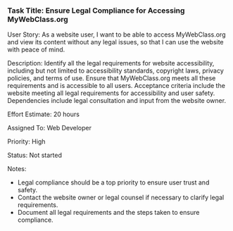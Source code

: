 ### Task Title: Ensure Legal Compliance for Accessing MyWebClass.org

User Story: As a website user, I want to be able to access MyWebClass.org and view its content without any legal issues, so that I can use the website with peace of mind.

Description: Identify all the legal requirements for website accessibility, including but not limited to accessibility standards, copyright laws, privacy policies, and terms of use. Ensure that MyWebClass.org meets all these requirements and is accessible to all users. Acceptance criteria include the website meeting all legal requirements for accessibility and user safety. Dependencies include legal consultation and input from the website owner.

Effort Estimate: 20 hours

Assigned To: Web Developer

Priority: High

Status: Not started

Notes:
- Legal compliance should be a top priority to ensure user trust and safety.
- Contact the website owner or legal counsel if necessary to clarify legal requirements.
- Document all legal requirements and the steps taken to ensure compliance.
